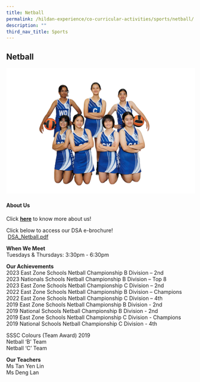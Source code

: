 ```yaml
---
title: Netball
permalink: /hildan-experience/co-curricular-activities/sports/netball/
description: ""
third_nav_title: Sports
---
```

Netball
-------

![](/images/Hildan%20Experience/CCA/netball.jpg)


#### About Us

Click&nbsp;[**here**](/files/CCA/Netball.pdf)&nbsp;to know more about us!  
  
Click below to access our DSA e-brochure!  
&nbsp;[DSA\_Netball.pdf](/files/CCA/DSA_Netball.pdf)
  
**When We Meet** <br>
Tuesdays &amp; Thursdays:&nbsp;3:30pm - 6:30pm<br>

**Our Achievements**<br>
2023 East Zone Schools Netball Championship B Division – 2nd<br>
2023 Nationals Schools Netball Championship B Division – Top 8<br>
2023 East Zone Schools Netball Championship C Division – 2nd<br>
2022 East Zone Schools Netball Championship B Division – Champions<br>
2022 East Zone Schools Netball Championship C Division – 4th<br>
2019 East Zone Schools Netball Championship B Division - 2nd<br>
2019 National Schools Netball Championship B Division - 2nd<br>
2019 East Zone Schools Netball Championship C Division - Champions<br>
2019 National Schools Netball Championship C Division - 4th<br>

SSSC Colours (Team Award) 2019<br>
Netball ‘B’ Team<br>  Netball ‘C’ Team<br>
  
**Our Teachers** <br>
Ms Tan Yen Lin<br>  Ms Deng Lan<br>